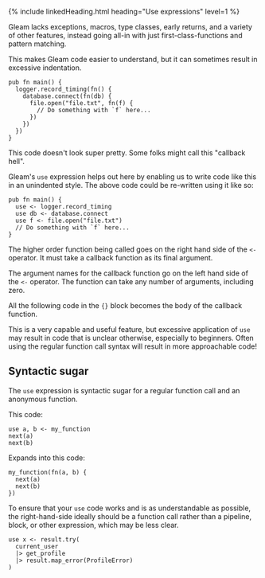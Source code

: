 {% include linkedHeading.html heading="Use expressions" level=1 %}

Gleam lacks exceptions, macros, type classes, early returns, and a variety of
other features, instead going all-in with just first-class-functions and pattern
matching.

This makes Gleam code easier to understand, but it can sometimes result in
excessive indentation.

```gleam
pub fn main() {
  logger.record_timing(fn() {
    database.connect(fn(db) {
      file.open("file.txt", fn(f) {
        // Do something with `f` here...
      })
    })
  })
}
```

This code doesn't look super pretty. Some folks might call this "callback hell".

Gleam's `use` expression helps out here by enabling us to write code like this
in an unindented style. The above code could be re-written using it like so:

```gleam
pub fn main() {
  use <- logger.record_timing
  use db <- database.connect
  use f <- file.open("file.txt")
  // Do something with `f` here...
}
```

The higher order function being called goes on the right hand side of the `<-`
operator. It must take a callback function as its final argument.

The argument names for the callback function go on the left hand side of the
`<-` operator. The function can take any number of arguments, including zero.

All the following code in the `{}` block becomes the body of the callback
function.

This is a very capable and useful feature, but excessive application of `use`
may result in code that is unclear otherwise, especially to beginners. Often
using the regular function call syntax will result in more approachable code!

## Syntactic sugar

The `use` expression is syntactic sugar for a regular function call and an
anonymous function.

This code:

```gleam
use a, b <- my_function
next(a)
next(b)
```

Expands into this code:

```gleam
my_function(fn(a, b) {
  next(a)
  next(b)
})
```

To ensure that your `use` code works and is as understandable as possible, the
right-hand-side ideally should be a function call rather than a pipeline, block,
or other expression, which may be less clear.

```gleam
use x <- result.try(
  current_user
  |> get_profile
  |> result.map_error(ProfileError)
)
```

